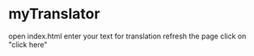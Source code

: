 # myTranslator
open index.html
enter your text for translation
refresh the page
click on "click here"
